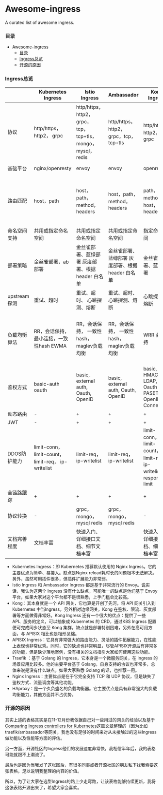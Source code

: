 # Awesome-ingress
A curated list of awesome ingress.

### 目录

- [Awesome-ingress](#awesome-ingress)
    - [目录](#%e7%9b%ae%e5%bd%95)
    - [Ingress总览](#ingress%e6%80%bb%e8%a7%88)
    - [开源的原因](#%e5%bc%80%e6%ba%90%e7%9a%84%e5%8e%9f%e5%9b%a0)

### Ingress总览

|              | Kubernetes Ingress                                     | Istio Ingress                                                  | Ambassador                                         | Kong Ingress                                                             | APISIX ingress                                                  | Traefik                                             | NGINX Ingress                                  | HAproxy                                                                 |
|--------------|--------------------------------------------------------|----------------------------------------------------------------|----------------------------------------------------|--------------------------------------------------------------------------|-----------------------------------------------------------------|-----------------------------------------------------|------------------------------------------------|-------------------------------------------------------------------------|
| 协议         | http/https，http2，  grpc                              | http/https，http2，  grpc，tcp，tcp+tls，  mongo，mysql，redis | http/https，http2，  grpc，tcp，tcp+tls            | http/https，http2，grpc                                                  | http/https，http2，grpc，tcp/udp，  tcp+tls，tcp+sni，  Dubbo   | http/https，http2，  grpc，tcp，tcp+tls             | http/https，http2，  grpc，tcp/udp             | http/https，http2，  grpc，tcp，tcp+tls                                 |
| 基础平台     | nginx/openresty                                        | envoy                                                          | envoy                                              | openresty                                                                | openresty/tengine                                               | traefik                                             | nginx/nginx plus                               | haproxy                                                                 |
| 路由匹配     | host，path                                             | host，path，  method，headers                                  | host，path，  method，headers                      | path，method，host，header                                               | path，method，  host，header，  nginx变量，args变量  自定义函数 | host，path，  headers，query，  path prefix，method | host，path                                     | host，path                                                              |
| 命名空间支持 | 共用或指定命名空间                                     | 共用或指定命名空间                                             | 共用或指定命名空间                                 | 指定命名空间                                                             | 共用或指定命名空间                                              | 共用或指定命名空间                                  | -                                              | 共用或指定命名空间                                                      |
| 部署策略     | 金丝雀部署，ab部署                                     | 金丝雀部署、蓝绿部署  灰度部署、根据header  白名单             | 金丝雀部署、蓝绿部署  灰度部署、根据header  白名单 | 金丝雀部署、蓝绿部署                                                     | ab部署、灰度发布、  金丝雀部署                                  | 金丝雀部署、蓝绿部署  灰度部署                      | -                                              | 蓝绿部署  灰度部署                                                      |
| upstream探测 | 重试、超时                                             | 重试、超时、  心跳探测、熔断                                   | 重试、超时、  心跳探测、熔断                       | 心跳探测、熔断                                                           | 重试、超时、   心跳探测、熔断                                   | 重试、超时、   心跳探测、熔断                       | 重试、超时、心跳探测                           | 心跳探测                                                                |
| 负载均衡算法 | RR，会话保持，  最小连接，一致性hash  EWMA             | RR，会话保持，  一致性hash，  maglev负载均衡                   | RR，会话保持，  一致性hash，  maglev负载均衡       | WRR  会话保持                                                            | 一致性hash，  WRR                                               | WRR，动态RR  会话保持                               | RR，会话保持，  最小连接，最短时间，一致性hash | RR，static-RR  最小连接，源ip，  uri，uri param，  uri header  会话保持 |
| 鉴权方式     | basic-auth  oauth                                      | basic, external auth,   Oauth, OpenID                          | basic, external auth,   Oauth, OpenID              | basic, Key, HMAC,   LDAP, Oauth 2.0,   PASETO,   OpenID Connect          | key-auth,   OpenID Connect                                      | basic auth  auth-url  external auth                 | -                                              | basic-auth  Oauth  Auth TLS                                             |
| 动态路由     | -                                                      | +                                                              | +                                                  | +                                                                        | +                                                               | +                                                   | -                                              | +                                                                       |
| JWT          | -                                                      | +                                                              | +                                                  | +                                                                        | +                                                               | +                                                   | +                                              | +                                                                       |
| DDOS防护能力 | limit-conn，  limit-count，  limit-req，  ip-writelist | limit-req，  ip-writelist                                      | limit-req，  ip-writelist                          | limit-conn，  limit-count，  limit-req，  ip-writelist，  response limit | limit-conn，  limit-count，  limit-req，  ip-writelist          | limit-conn，  limit-req，  ip-writelist             | rate-limit                                     | limit-conn，  limit-req，  ip-writelist                                 |
| 全链路跟踪   | +                                                      | +                                                              | +                                                  | +                                                                        | +                                                               | +                                                   | -                                              | +                                                                       |
| 协议转换     | -                                                      | grpc，mongo，mysql  redis                                      | grpc，mongo，mysql  redis                          | -                                                                        | grpc，Dubbo                                                     | grpc                                                | -                                              | -                                                                       |
| 文档完善程度 | 文档丰富                                               | 快速入门、详细接口文档、细节文档丰富                           |                                                    | 快速入门、详细接口文档、细节文档丰富                                     | 稀少                                                            | 快速入门、详细接口文档、细节文档丰富                | 较少                                           | 较少                                                                    |

* Kubernetes Ingress：即 Kubernetes 推荐默认使用的 Nginx Ingress。它的主要优点为简单、易接入。缺点是Nginx reload耗时长的问题根本无法解决。另外，虽然可用插件很多，但插件扩展能力非常弱。
* Istio Ingress 和 Ambassador Ingress 都是基于非常流行的 Envoy。说实话，我认为这两个 Ingress 没有什么缺点，可能唯一的缺点是他们基于 Envoy 平台，如果大家对这个平台都不是很熟悉，上手门槛会比较高。
* Kong：其本身就是一个 API 网关，它也算是开创了先河，将 API 网关引入到 Kubernetes 中当Ingress。另外相对边缘网关，Kong 在鉴权、限流、灰度部署等方面做得非常好。Kong Ingress 还有一个很大的优点：提供了一些 API、服务的定义，可以抽象成 Kubernetes 的 CRD，通过K8S Ingress 配置便可完成同步状态至 Kong 集群。缺点就是部署特别困难，另外在高可用方面，与 APISIX 相比也是相形见绌。
* APISIX Ingress：它具有非常强大的路由能力、灵活的插件拓展能力，在性能上表现也非常优秀。同时，它的缺点也非常明显，尽管APISIX开源后有非常多的功能，但是缺少落地案例，没有相关的文档指引大家如何使用这些功能。
* Traefik ：基于 Golang 的 Ingress，它本身是一个微服务网关，在 Ingress 的场景应用比较多。他的主要平台基于 Golang，自身支持的协议也非常多，总体来说是没有什么缺点。如果大家熟悉 Golang 的话，也推荐一用。
* Nginx Ingress：主要优点是在于它完全支持 TCP 和 UDP 协议，但是缺失了鉴权方式、流量调度等其他功能。
* HAproxy：是一个久负盛名的负载均衡器。它主要优点是具有非常强大的负载均衡能力，其他方面并不占优势。

### 开源的原因

其实上述的表格其实是在11-12月份我依据自己对一些用过的网关的经验以及基于[Comparing Ingress controllers for Kubernetes](https://medium.com/flant-com/comparing-ingress-controllers-for-kubernetes-9b397483b46b)这篇文章整理的（因为比如traefik/ambassador等网关，我也没有足够的时间来对从未接触过的这些Ingress做功能以及性能等方面的评估。

另一方面，开源社区的Ingress他们的发展速度非常快，我相信半年后，我的表格可能就跟不上潮流了。

最后也是因为当我发了这张图后，有很多同事或者开源社区的朋友私下找我索要这张表格，足以说明我整理的内容的价值。

所以，为了让大家在选型Ingress的路上少走弯路，让该表格能够持续更新，我将这张表格开源出来了，希望大家会喜欢。